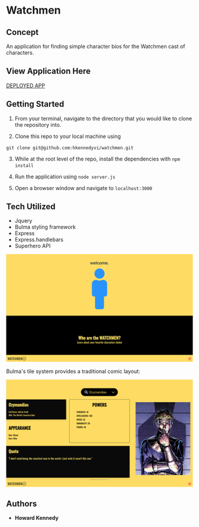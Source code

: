 # Watchmen

## Concept 

An application for finding simple character bios for the Watchmen cast of characters. 

## View Application Here

[DEPLOYED APP](https://the-watchmen.herokuapp.com/)

## Getting Started

1. From your terminal, navigate to the directory that you would like to clone the repository into.

2. Clone this repo to your local machine using 
```
git clone git@github.com:hkennedyvi/watchmen.git
```
3. While at the root level of the repo, install the dependencies with `npm install`

4. Run the application using `node server.js`

5. Open a browser window and navigate to `localhost:3000`

## Tech Utilized 

* Jquery 
* Bulma styling framework
* Express
* Express.handlebars
* Superhero API

<img src ="public/assets/img/watchmen_app_image1.png">

Bulma's tile system provides a traditional comic layout:

<img src ="public/assets/img/watchmen_app_image2.png">

## Authors

* **Howard Kennedy** 
